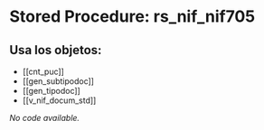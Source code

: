 # Stored Procedure: rs_nif_nif705

## Usa los objetos:
- [[cnt_puc]]
- [[gen_subtipodoc]]
- [[gen_tipodoc]]
- [[v_nif_docum_std]]

*No code available.*
